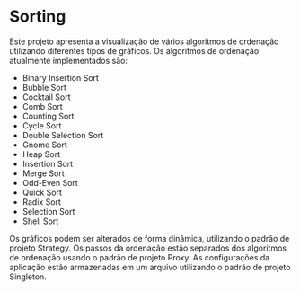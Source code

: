 # Sorting

Este projeto apresenta a visualização de vários algoritmos de ordenação utilizando diferentes tipos de gráficos. Os algoritmos de ordenação atualmente implementados são:

- Binary Insertion Sort
- Bubble Sort
- Cocktail Sort
- Comb Sort
- Counting Sort
- Cycle Sort
- Double Selection Sort
- Gnome Sort
- Heap Sort
- Insertion Sort
- Merge Sort
- Odd-Even Sort
- Quick Sort
- Radix Sort
- Selection Sort
- Shell Sort 

Os gráficos podem ser alterados de forma dinâmica, utilizando o padrão de projeto Strategy. Os passos da ordenação estão separados dos algoritmos de ordenação usando o padrão de projeto Proxy. As configurações da aplicação estão armazenadas em um arquivo utilizando o padrão de projeto Singleton.
